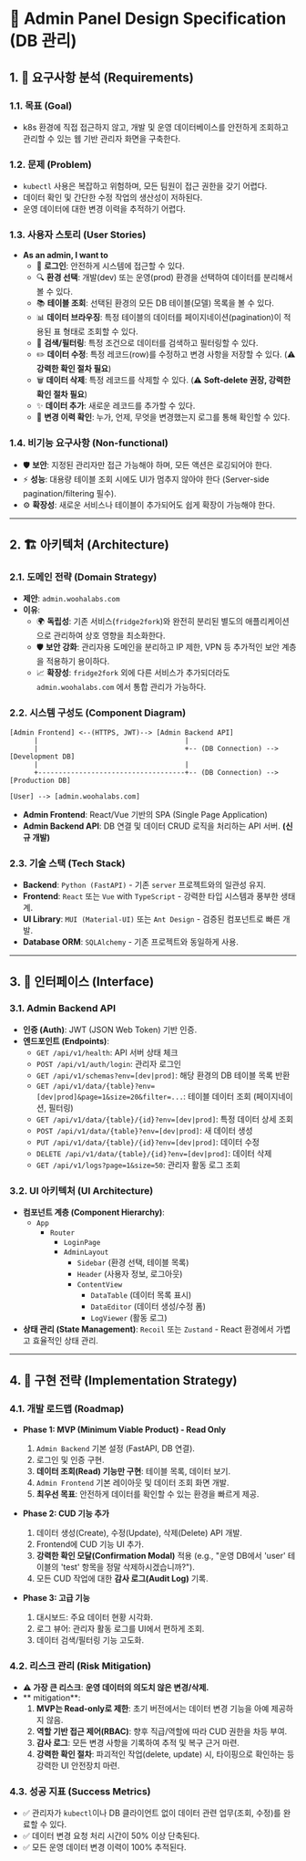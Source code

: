 # 🎨 Admin Panel Design Specification (DB 관리)

## 1. 🎯 요구사항 분석 (Requirements)

### **1.1. 목표 (Goal)**
- k8s 환경에 직접 접근하지 않고, 개발 및 운영 데이터베이스를 안전하게 조회하고 관리할 수 있는 웹 기반 관리자 화면을 구축한다.

### **1.2. 문제 (Problem)**
- `kubectl` 사용은 복잡하고 위험하며, 모든 팀원이 접근 권한을 갖기 어렵다.
- 데이터 확인 및 간단한 수정 작업의 생산성이 저하된다.
- 운영 데이터에 대한 변경 이력을 추적하기 어렵다.

### **1.3. 사용자 스토리 (User Stories)**
- **As an admin, I want to**
  - 👤 **로그인**: 안전하게 시스템에 접근할 수 있다.
  - 🔍 **환경 선택**: 개발(dev) 또는 운영(prod) 환경을 선택하여 데이터를 분리해서 볼 수 있다.
  - 📚 **테이블 조회**: 선택된 환경의 모든 DB 테이블(모델) 목록을 볼 수 있다.
  - 📊 **데이터 브라우징**: 특정 테이블의 데이터를 페이지네이션(pagination)이 적용된 표 형태로 조회할 수 있다.
  - 🔎 **검색/필터링**: 특정 조건으로 데이터를 검색하고 필터링할 수 있다.
  - ✏️ **데이터 수정**: 특정 레코드(row)를 수정하고 변경 사항을 저장할 수 있다. (⚠️ **강력한 확인 절차 필요**)
  - 🗑️ **데이터 삭제**: 특정 레코드를 삭제할 수 있다. (⚠️ **Soft-delete 권장, 강력한 확인 절차 필요**)
  - ✨ **데이터 추가**: 새로운 레코드를 추가할 수 있다.
  - 📜 **변경 이력 확인**: 누가, 언제, 무엇을 변경했는지 로그를 통해 확인할 수 있다.

### **1.4. 비기능 요구사항 (Non-functional)**
- 🛡️ **보안**: 지정된 관리자만 접근 가능해야 하며, 모든 액션은 로깅되어야 한다.
- ⚡ **성능**: 대용량 테이블 조회 시에도 UI가 멈추지 않아야 한다 (Server-side pagination/filtering 필수).
- ⚙️ **확장성**: 새로운 서비스나 테이블이 추가되어도 쉽게 확장이 가능해야 한다.

---

## 2. 🏗️ 아키텍처 (Architecture)

### **2.1. 도메인 전략 (Domain Strategy)**
- **제안**: `admin.woohalabs.com`
- **이유**:
  - 🌍 **독립성**: 기존 서비스(`fridge2fork`)와 완전히 분리된 별도의 애플리케이션으로 관리하여 상호 영향을 최소화한다.
  - 🛡️ **보안 강화**: 관리자용 도메인을 분리하고 IP 제한, VPN 등 추가적인 보안 계층을 적용하기 용이하다.
  - 📈 **확장성**: `fridge2fork` 외에 다른 서비스가 추가되더라도 `admin.woohalabs.com` 에서 통합 관리가 가능하다.

### **2.2. 시스템 구성도 (Component Diagram)**
```
[Admin Frontend] <--(HTTPS, JWT)--> [Admin Backend API]
      |                                    |
      |                                    +-- (DB Connection) --> [Development DB]
      |                                    |
      +------------------------------------+-- (DB Connection) --> [Production DB]

[User] --> [admin.woohalabs.com]
```
- **Admin Frontend**: React/Vue 기반의 SPA (Single Page Application)
- **Admin Backend API**: DB 연결 및 데이터 CRUD 로직을 처리하는 API 서버. **(신규 개발)**

### **2.3. 기술 스택 (Tech Stack)**
- **Backend**: `Python (FastAPI)` - 기존 `server` 프로젝트와의 일관성 유지.
- **Frontend**: `React` 또는 `Vue` with `TypeScript` - 강력한 타입 시스템과 풍부한 생태계.
- **UI Library**: `MUI (Material-UI)` 또는 `Ant Design` - 검증된 컴포넌트로 빠른 개발.
- **Database ORM**: `SQLAlchemy` - 기존 프로젝트와 동일하게 사용.

---

## 3. 🔌 인터페이스 (Interface)

### **3.1. Admin Backend API**
- **인증 (Auth)**: JWT (JSON Web Token) 기반 인증.
- **엔드포인트 (Endpoints)**:
  - `GET /api/v1/health`: API 서버 상태 체크
  - `POST /api/v1/auth/login`: 관리자 로그인
  - `GET /api/v1/schemas?env=[dev|prod]`: 해당 환경의 DB 테이블 목록 반환
  - `GET /api/v1/data/{table}?env=[dev|prod]&page=1&size=20&filter=...`: 테이블 데이터 조회 (페이지네이션, 필터링)
  - `GET /api/v1/data/{table}/{id}?env=[dev|prod]`: 특정 데이터 상세 조회
  - `POST /api/v1/data/{table}?env=[dev|prod]`: 새 데이터 생성
  - `PUT /api/v1/data/{table}/{id}?env=[dev|prod]`: 데이터 수정
  - `DELETE /api/v1/data/{table}/{id}?env=[dev|prod]`: 데이터 삭제
  - `GET /api/v1/logs?page=1&size=50`: 관리자 활동 로그 조회

### **3.2. UI 아키텍처 (UI Architecture)**
- **컴포넌트 계층 (Component Hierarchy)**:
  - `App`
    - `Router`
      - `LoginPage`
      - `AdminLayout`
        - `Sidebar` (환경 선택, 테이블 목록)
        - `Header` (사용자 정보, 로그아웃)
        - `ContentView`
          - `DataTable` (데이터 목록 표시)
          - `DataEditor` (데이터 생성/수정 폼)
          - `LogViewer` (활동 로그)
- **상태 관리 (State Management)**: `Recoil` 또는 `Zustand` - React 환경에서 가볍고 효율적인 상태 관리.

---

## 4. 🚀 구현 전략 (Implementation Strategy)

### **4.1. 개발 로드맵 (Roadmap)**
- **Phase 1: MVP (Minimum Viable Product) - Read Only**
  1. `Admin Backend` 기본 설정 (FastAPI, DB 연결).
  2. 로그인 및 인증 구현.
  3. **데이터 조회(Read) 기능만 구현**: 테이블 목록, 데이터 보기.
  4. `Admin Frontend` 기본 레이아웃 및 데이터 조회 화면 개발.
  5. **최우선 목표**: 안전하게 데이터를 확인할 수 있는 환경을 빠르게 제공.

- **Phase 2: CUD 기능 추가**
  1. 데이터 생성(Create), 수정(Update), 삭제(Delete) API 개발.
  2. Frontend에 CUD 기능 UI 추가.
  3. **강력한 확인 모달(Confirmation Modal)** 적용 (e.g., "운영 DB에서 'user' 테이블의 'test' 항목을 정말 삭제하시겠습니까?").
  4. 모든 CUD 작업에 대한 **감사 로그(Audit Log)** 기록.

- **Phase 3: 고급 기능**
  1. 대시보드: 주요 데이터 현황 시각화.
  2. 로그 뷰어: 관리자 활동 로그를 UI에서 편하게 조회.
  3. 데이터 검색/필터링 기능 고도화.

### **4.2. 리스크 관리 (Risk Mitigation)**
- **⚠️ 가장 큰 리스크**: **운영 데이터의 의도치 않은 변경/삭제.**
- ** mitigation**:
  1. **MVP는 Read-only로 제한**: 초기 버전에서는 데이터 변경 기능을 아예 제공하지 않음.
  2. **역할 기반 접근 제어(RBAC)**: 향후 직급/역할에 따라 CUD 권한을 차등 부여.
  3. **감사 로그**: 모든 변경 사항을 기록하여 추적 및 복구 근거 마련.
  4. **강력한 확인 절차**: 파괴적인 작업(delete, update) 시, 타이핑으로 확인하는 등 강력한 UI 안전장치 마련.

### **4.3. 성공 지표 (Success Metrics)**
- ✅ 관리자가 `kubectl`이나 DB 클라이언트 없이 데이터 관련 업무(조회, 수정)를 완료할 수 있다.
- ✅ 데이터 변경 요청 처리 시간이 50% 이상 단축된다.
- ✅ 모든 운영 데이터 변경 이력이 100% 추적된다.
